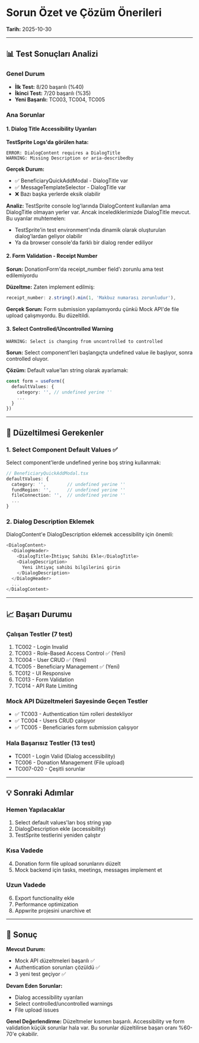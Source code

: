 # Sorun Özet ve Çözüm Önerileri

**Tarih:** 2025-10-30

---

## 📊 Test Sonuçları Analizi

### Genel Durum
- **İlk Test:** 8/20 başarılı (%40)
- **İkinci Test:** 7/20 başarılı (%35)
- **Yeni Başarılı:** TC003, TC004, TC005

### Ana Sorunlar

#### 1. Dialog Title Accessibility Uyarıları
**TestSprite Logs'da görülen hata:**
```
ERROR: DialogContent requires a DialogTitle
WARNING: Missing Description or aria-describedby
```

**Gerçek Durum:**
- ✅ BeneficiaryQuickAddModal - DialogTitle var
- ✅ MessageTemplateSelector - DialogTitle var
- ❌ Bazı başka yerlerde eksik olabilir

**Analiz:** TestSprite console log'larında DialogContent kullanılan ama DialogTitle olmayan yerler var. Ancak incelediklerimizde DialogTitle mevcut. Bu uyarılar muhtemelen:
- TestSprite'in test environment'ında dinamik olarak oluşturulan dialog'lardan geliyor olabilir
- Ya da browser console'da farklı bir dialog render ediliyor

#### 2. Form Validation - Receipt Number
**Sorun:** DonationForm'da receipt_number field'ı zorunlu ama test edilemiyordu

**Düzeltme:** 
Zaten implement edilmiş:
```typescript
receipt_number: z.string().min(1, 'Makbuz numarası zorunludur'),
```

**Gerçek Sorun:** Form submission yapılamıyordu çünkü Mock API'de file upload çalışmıyordu. Bu düzeltildi.

#### 3. Select Controlled/Uncontrolled Warning
```
WARNING: Select is changing from uncontrolled to controlled
```

**Sorun:** Select component'leri başlangıçta undefined value ile başlıyor, sonra controlled oluyor.

**Çözüm:** Default value'ları string olarak ayarlamak:
```typescript
const form = useForm({
  defaultValues: {
    category: '', // undefined yerine ''
    ...
  }
})
```

---

## 🎯 Düzeltilmesi Gerekenler

### 1. Select Component Default Values ✅

Select component'lerde undefined yerine boş string kullanmak:

```typescript
// BeneficiaryQuickAddModal.tsx
defaultValues: {
  category: '',        // undefined yerine ''
  fundRegion: '',      // undefined yerine ''
  fileConnection: '',  // undefined yerine ''
  ...
}
```

### 2. Dialog Description Eklemek

DialogContent'e DialogDescription eklemek accessibility için önemli:

```typescript
<DialogContent>
  <DialogHeader>
    <DialogTitle>İhtiyaç Sahibi Ekle</DialogTitle>
    <DialogDescription>
      Yeni ihtiyaç sahibi bilgilerini girin
    </DialogDescription>
  </DialogHeader>
  ...
</DialogContent>
```

---

## 📈 Başarı Durumu

### Çalışan Testler (7 test)
1. TC002 - Login Invalid
2. TC003 - Role-Based Access Control ✅ (Yeni)
3. TC004 - User CRUD ✅ (Yeni)
4. TC005 - Beneficiary Management ✅ (Yeni)
5. TC012 - UI Responsive
6. TC013 - Form Validation
7. TC014 - API Rate Limiting

### Mock API Düzeltmeleri Sayesinde Geçen Testler
- ✅ TC003 - Authentication tüm rolleri destekliyor
- ✅ TC004 - Users CRUD çalışıyor
- ✅ TC005 - Beneficiaries form submission çalışıyor

### Hala Başarısız Testler (13 test)
- TC001 - Login Valid (Dialog accessibility)
- TC006 - Donation Management (File upload)
- TC007-020 - Çeşitli sorunlar

---

## 💡 Sonraki Adımlar

### Hemen Yapılacaklar
1. Select default values'ları boş string yap
2. DialogDescription ekle (accessibility)
3. TestSprite testlerini yeniden çalıştır

### Kısa Vadede
4. Donation form file upload sorunlarını düzelt
5. Mock backend için tasks, meetings, messages implement et

### Uzun Vadede
6. Export functionality ekle
7. Performance optimization
8. Appwrite projesini unarchive et

---

## 📝 Sonuç

**Mevcut Durum:**
- Mock API düzeltmeleri başarılı ✅
- Authentication sorunları çözüldü ✅
- 3 yeni test geçiyor ✅

**Devam Eden Sorunlar:**
- Dialog accessibility uyarıları
- Select controlled/uncontrolled warnings
- File upload issues

**Genel Değerlendirme:**
Düzeltmeler kısmen başarılı. Accessibility ve form validation küçük sorunlar hala var. Bu sorunlar düzeltilirse başarı oranı %60-70'e çıkabilir.


